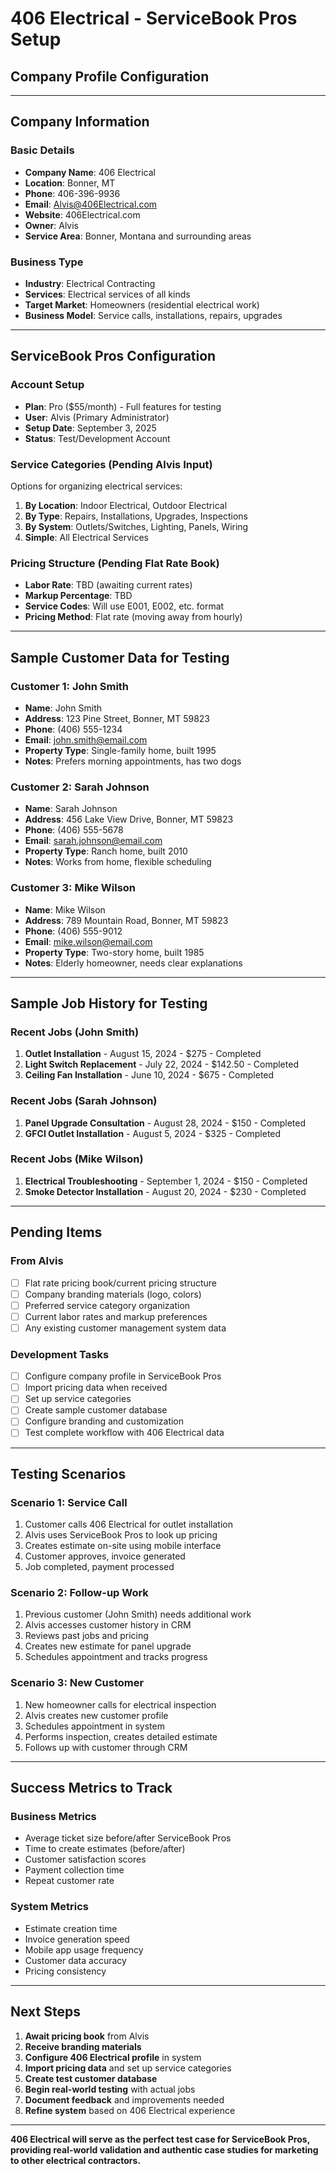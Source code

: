 # 406 Electrical - ServiceBook Pros Setup
## Company Profile Configuration

---

## **Company Information**

### **Basic Details**
- **Company Name**: 406 Electrical
- **Location**: Bonner, MT
- **Phone**: 406-396-9936
- **Email**: Alvis@406Electrical.com
- **Website**: 406Electrical.com
- **Owner**: Alvis
- **Service Area**: Bonner, Montana and surrounding areas

### **Business Type**
- **Industry**: Electrical Contracting
- **Services**: Electrical services of all kinds
- **Target Market**: Homeowners (residential electrical work)
- **Business Model**: Service calls, installations, repairs, upgrades

---

## **ServiceBook Pros Configuration**

### **Account Setup**
- **Plan**: Pro ($55/month) - Full features for testing
- **User**: Alvis (Primary Administrator)
- **Setup Date**: September 3, 2025
- **Status**: Test/Development Account

### **Service Categories** (Pending Alvis Input)
Options for organizing electrical services:
1. **By Location**: Indoor Electrical, Outdoor Electrical
2. **By Type**: Repairs, Installations, Upgrades, Inspections
3. **By System**: Outlets/Switches, Lighting, Panels, Wiring
4. **Simple**: All Electrical Services

### **Pricing Structure** (Pending Flat Rate Book)
- **Labor Rate**: TBD (awaiting current rates)
- **Markup Percentage**: TBD
- **Service Codes**: Will use E001, E002, etc. format
- **Pricing Method**: Flat rate (moving away from hourly)

---

## **Sample Customer Data for Testing**

### **Customer 1: John Smith**
- **Name**: John Smith
- **Address**: 123 Pine Street, Bonner, MT 59823
- **Phone**: (406) 555-1234
- **Email**: john.smith@email.com
- **Property Type**: Single-family home, built 1995
- **Notes**: Prefers morning appointments, has two dogs

### **Customer 2: Sarah Johnson**
- **Name**: Sarah Johnson
- **Address**: 456 Lake View Drive, Bonner, MT 59823
- **Phone**: (406) 555-5678
- **Email**: sarah.johnson@email.com
- **Property Type**: Ranch home, built 2010
- **Notes**: Works from home, flexible scheduling

### **Customer 3: Mike Wilson**
- **Name**: Mike Wilson
- **Address**: 789 Mountain Road, Bonner, MT 59823
- **Phone**: (406) 555-9012
- **Email**: mike.wilson@email.com
- **Property Type**: Two-story home, built 1985
- **Notes**: Elderly homeowner, needs clear explanations

---

## **Sample Job History for Testing**

### **Recent Jobs (John Smith)**
1. **Outlet Installation** - August 15, 2024 - $275 - Completed
2. **Light Switch Replacement** - July 22, 2024 - $142.50 - Completed
3. **Ceiling Fan Installation** - June 10, 2024 - $675 - Completed

### **Recent Jobs (Sarah Johnson)**
1. **Panel Upgrade Consultation** - August 28, 2024 - $150 - Completed
2. **GFCI Outlet Installation** - August 5, 2024 - $325 - Completed

### **Recent Jobs (Mike Wilson)**
1. **Electrical Troubleshooting** - September 1, 2024 - $150 - Completed
2. **Smoke Detector Installation** - August 20, 2024 - $230 - Completed

---

## **Pending Items**

### **From Alvis**
- [ ] Flat rate pricing book/current pricing structure
- [ ] Company branding materials (logo, colors)
- [ ] Preferred service category organization
- [ ] Current labor rates and markup preferences
- [ ] Any existing customer management system data

### **Development Tasks**
- [ ] Configure company profile in ServiceBook Pros
- [ ] Import pricing data when received
- [ ] Set up service categories
- [ ] Create sample customer database
- [ ] Configure branding and customization
- [ ] Test complete workflow with 406 Electrical data

---

## **Testing Scenarios**

### **Scenario 1: Service Call**
1. Customer calls 406 Electrical for outlet installation
2. Alvis uses ServiceBook Pros to look up pricing
3. Creates estimate on-site using mobile interface
4. Customer approves, invoice generated
5. Job completed, payment processed

### **Scenario 2: Follow-up Work**
1. Previous customer (John Smith) needs additional work
2. Alvis accesses customer history in CRM
3. Reviews past jobs and pricing
4. Creates new estimate for panel upgrade
5. Schedules appointment and tracks progress

### **Scenario 3: New Customer**
1. New homeowner calls for electrical inspection
2. Alvis creates new customer profile
3. Schedules appointment in system
4. Performs inspection, creates detailed estimate
5. Follows up with customer through CRM

---

## **Success Metrics to Track**

### **Business Metrics**
- Average ticket size before/after ServiceBook Pros
- Time to create estimates (before/after)
- Customer satisfaction scores
- Payment collection time
- Repeat customer rate

### **System Metrics**
- Estimate creation time
- Invoice generation speed
- Mobile app usage frequency
- Customer data accuracy
- Pricing consistency

---

## **Next Steps**

1. **Await pricing book** from Alvis
2. **Receive branding materials**
3. **Configure 406 Electrical profile** in system
4. **Import pricing data** and set up service categories
5. **Create test customer database**
6. **Begin real-world testing** with actual jobs
7. **Document feedback** and improvements needed
8. **Refine system** based on 406 Electrical experience

---

**406 Electrical will serve as the perfect test case for ServiceBook Pros, providing real-world validation and authentic case studies for marketing to other electrical contractors.**

